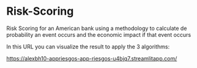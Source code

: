 # Risk-Scoring
Risk Scoring for an American bank using a methodology to calculate de probability an event occurs and  the economic impact if that event occurs

In this URL you can visualize the result to apply the 3 algorithms:

https://alexbh10-appriesgos-app-riesgos-u4bjq7.streamlitapp.com/
